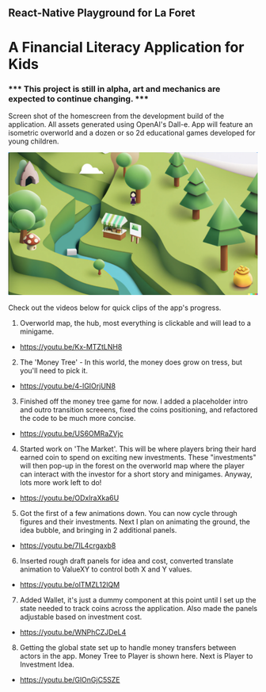 ## React-Native Playground for La Foret

# A Financial Literacy Application for Kids

### *** This project is still in alpha, art and mechanics are expected to continue changing. ***
Screen shot of the homescreen from the development build of the application. All assets generated using OpenAI's Dall-e. App will feature an isometric overworld and a dozen or so 2d educational games developed for young children.

<img src="./assets/Screen%20Shot%202023-01-12%20at%2011.49.47%20PM.png" width="600px" />

Check out the videos below for quick clips of the app's progress.

1. Overworld map, the hub, most everything is clickable and will lead to a minigame.
- https://youtu.be/Kx-MTZtLNH8

2. The 'Money Tree' - In this world, the money does grow on tress, but you'll need to pick it.
- https://youtu.be/4-lGIOrjUN8

3. Finished off the money tree game for now. I added a placeholder intro and outro transition screeens, fixed the coins positioning, and refactored the code to be much more concise.
- https://youtu.be/US6OMRaZVjc

4. Started work on 'The Market'. This will be where players bring their hard earned coin to spend on exciting new investments. These "investments" will then
pop-up in the forest on the overworld map where the player can interact with the
investor for a short story and minigames. Anyway, lots more work left to do!
- https://youtu.be/ODxlraXka6U

5. Got the first of a few animations down. You can now cycle through figures
and their investments. Next I plan on animating the ground, the idea bubble, and bringing in 2 additional panels.
- https://youtu.be/7IL4crgaxb8

6. Inserted rough draft panels for idea and cost, converted translate animation
to ValueXY to control both X and Y values.
- https://youtu.be/olTMZL12lQM

7. Added Wallet, it's just a dummy component at this point until I set up the state needed to track coins across the application. Also made the panels adjustable based on investment cost.
- https://youtu.be/WNPhCZJDeL4

8. Getting the global state set up to handle money transfers between actors in the app. Money Tree to Player is shown here. Next is Player to Investment Idea.
- https://youtu.be/GlOnGjC5SZE



